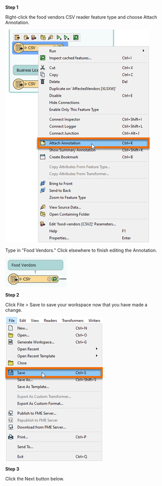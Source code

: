 **Step 1**

Right-click the food vendors CSV reader feature type and choose Attach Annotation.

![Attach annotation](./images/attach.png)

Type in "Food Vendors." Click elsewhere to finish editing the Annotation.

![Attached annotation](./images/vendors.png)

**Step 2**

Click File > Save to save your workspace now that you have made a change.

![Save](./images/save.png)

**Step 3**

Click the Next button below.
